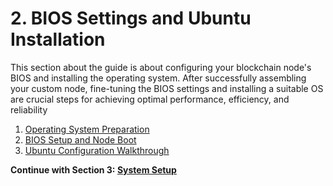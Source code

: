 # 2. BIOS Settings and Ubuntu Installation

This section about the guide is about configuring your blockchain node's BIOS and installing the operating system. After successfully assembling your custom node, fine-tuning the BIOS settings and installing a suitable OS are crucial steps for achieving optimal performance, efficiency, and reliability

1. [Operating System Preparation](./1-operating-system.md)
2. [BIOS Setup and Node Boot](./2-bios-setup.md)
3. [Ubuntu Configuration Walkthrough](./3-ubuntu-config.md)

**Continue with Section 3: [System Setup](/3-system-setup/)**
